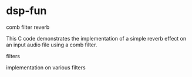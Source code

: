 # dsp-fun

comb filter reverb 

This C code demonstrates the implementation of a simple reverb effect on an input audio file using a comb filter.


filters

implementation on various filters 
